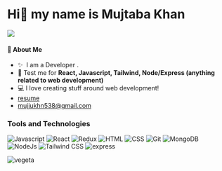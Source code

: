 <h1>Hi👋 my name is Mujtaba Khan</h1>

![](https://komarev.com/ghpvc/?username=mujtbkhn)


#### 👾 About Me
- ✨ &nbsp;I am a Developer .
- 🤡 Test me for **React, Javascript, Tailwind, Node/Express (anything related to web development)**
- 💻 I love creating stuff around web development!
- [resume](https://drive.google.com/drive/u/0/folders/1GurdEV6lyXqU55657HHf7Fs2sMIvumG6)
- [mujjukhn538@gmail.com](mailto:mujjukhn538@gmail.com)

<h3 align="left">Tools and Technologies</h3>

![Javascript](https://readmebadge.vercel.app/badges/javascript.svg)
![React](https://readmebadge.vercel.app/badges/react.svg)
![Redux](https://github-readme-badges.vercel.app/badges/redux.png)
![HTML](https://readmebadge.vercel.app/badges/html.svg)
![CSS](https://readmebadge.vercel.app/badges/css.svg)
![Git](https://github-readme-badges.vercel.app/badges/git.png)
![MongoDB](https://github-readme-badges.vercel.app/badges/mongo.png)
![NodeJs](https://github-readme-badges.vercel.app/badges/node.png)
![Tailwind CSS](https://readmebadge.vercel.app/badges/tailwind.svg)
![express](https://github-readme-badges.vercel.app/badges/express.png)

![vegeta](https://github.com/mujtbkhn/mujtbkhn/assets/86319200/f70ed268-671c-4b52-8a68-3a5e2f9f34f0)

